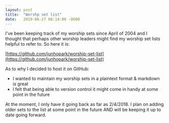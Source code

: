 ```yaml
---
layout: post
title:  "Worshp set list"
date:   2019-06-27 08:14:00 -0600
---
```


I've been keeping track of my worship sets since April of 2004 and I thought that perhaps other worship leaders might find my worship set lists helpful to refer to. So here it is:

[https://github.com/junhopark/worship-set-list](https://github.com/junhopark/worship-set-list)

As to why I decided to host it on GitHub:
* I wanted to maintain my worship sets in a plaintext format & markdown is great
* I felt that being able to version control it might come in handy at some point in the future

At the moment, I only have it going back as far as 2/4/2018. I plan on adding older sets to the list at some point in the future AND will be keeping it up to date going forward.
